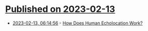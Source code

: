 # [Published on 2023-02-13](index.md)

* [2023-02-13, 06:14:56](https://news.ycombinator.com/item?id=34770688) - [How Does Human Echolocation Work?](https://www.smithsonianmag.com/innovation/how-does-human-echolocation-work-180965063/)
